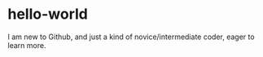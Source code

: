 hello-world
===========

I am new to Github, and just a kind of novice/intermediate coder, eager to learn more.

